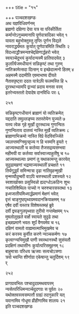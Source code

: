+++
title = "१५"

+++
पञ्चदशखण्डः  
अथ यज्ञविधिवर्णनम्  
ब्रह्मणो दक्षिणा देया यत्र या परिकीर्तिता  
कर्मान्तेऽनुच्यमानापि पूर्णपात्रादिका भवेत्  १  
यावता बहुभोक्तुस्तु तृप्तिः पूर्णन विद्यते  
नावरार्द्ध्यमतः कुर्यात् पूर्णपात्रमिति स्थितिः  २  
विदध्याद्धौत्रमन्यश्चेद्दक्षिणार्द्धहरो भवेत्  
स्वयञ्चेदुभयं कुर्यादन्यस्मै प्रातिपादयेत्  ३  
कुलर्त्विजमधीयानं सन्निकृष्टं तथा गुरुम्  
नातिक्रामेत्सदा दित्सन् य इच्छेदात्मनो हितम्  ४  
अहमस्मै ददामीति एवमाभाष्य दीयते  
नैतावपृष्ट्वा ददतः पात्रेऽपि फलमस्ति हि  ५  
दूरस्थाभ्यामपि द्वाभ्यां प्रदाय मनसा वरम्  
इतरेभ्यस्ततो देयादेष दानविधिः परः  ६  

२५१  

सन्निकृष्टगधीयानं ब्राह्मणं यो व्यतिक्रमेत्  
यद्ददाति तमुल्लङ्घ्य ततस्तेयेन युज्यते  ७  
यस्य त्वेक गृहे मूर्खो दूरस्थञ्च गुणान्वितः  
गुणान्विताय दातव्यं नास्ति मूर्खे व्यतिक्रमः  ८  
ब्राह्मणाभिक्रमो नास्ति विप्रे वेदविवर्ज्जिते  
ज्वलन्तमग्निमुत्सृज्य न हि भस्मनि हूयते  ९  
आज्यस्थाली च कर्तव्या तैजसद्रव्यसम्भवा  
महीमयी वा कर्तव्या सर्वास्वाज्याहुतीषु च  १०  
आज्यस्थाल्याः प्रमाणं तु यथाकामन्तु कारयेत्  
सुदृढामव्रणां भद्रामाज्यस्थालीं प्रचक्षते  ११  
तिर्यगूर्द्ध्वं समिन्मात्रा दृढा नातिवृहन्मुखी  
मृन्मय्यौदुम्बरी वाऽपि चरुस्थाली प्रशस्यते  १२  
स्वशाखोक्तः प्रसुस्विन्नो ह्यदग्धोऽकठिनः शुभः  
नचातिशिथिलः पाच्यो न चरुश्चारसस्तथा  १३  
इध्मजातीयमिध्मार्द्धप्रमाणं मेक्षणं भवेत्  
वृत्तं चाङ्गुष्ठपृथ्वग्रमवदानक्रियाक्षमम्  १४  
एषैव दर्वी यस्तत्र विशेषस्तमहं ब्रुवे  
दर्वी द्व्यङ्गुलपृथ्वग्रा तुरीयो नन्तमेक्षमम्  १५  
मुषलोलूखले वार्क्षे स्वायते सुदृढे तथा  
इच्छाप्रमाणे भवतः शूर्पं वैणवमेव च  १६  
दक्षिणं वामतो वाह्ममात्माभिमुखमेव च  
करं करस्य कुर्वीत करणे न्यञ्चकर्मणः  १७  
कृत्वाग्न्यभिमुखौ पाणी स्वस्थानस्थौ सुसंयतौ  
प्रदक्षिणं तथासीनः कुर्यात्परिसमूहनम्  १८  
बाहुमात्राः परिधय ऋजवः सत्वचोऽत्रणाः  
त्रयो भवन्ति शीर्णाग्रा एकेषान्तु चतुर्दिशम्  १९  
र्  

२५२  

प्रागग्रावभितः पश्चादुदग्रमथवापरम्  
न्यसेत्परिधिमन्यञ्चेदुदगग्रः स पूर्वतः  २०  
यथोक्तवस्त्वसम्पत्तौ ग्राह्यं तदनुकारि यत्  
यवानामिव गोधूमा व्रीहीणामिव शालयः  २१  
इति पञ्चदशखण्डः  
